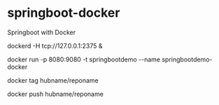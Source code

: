 # springboot-docker
Springboot with Docker

dockerd -H tcp://127.0.0.1:2375 &

docker run -p 8080:9080 -t  springbootdemo --name springbootdemo-docker

docker tag  <ContainerId> hubname/reponame

docker push hubname/reponame
